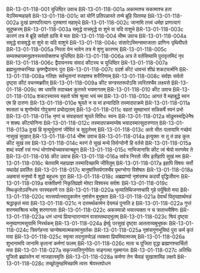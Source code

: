 BR-13-01-118-001	युधिष्ठिर उवाच
BR-13-01-118-001a	अकामाश्च सकामाश्च हता येऽस्मिन्महाहवे
BR-13-01-118-001c	कां योनिं प्रतिपन्नास्ते तन्मे ब्रूहि पितामह
BR-13-01-118-002a	दुःखं प्राणपरित्यागः पुरुषाणां महामृधे
BR-13-01-118-002c	जानामि तत्त्वं धर्मज्ञ प्राणत्यागं सुदुष्करम्
BR-13-01-118-003a	समृद्धे वासमृद्धे वा शुभे वा यदि वाशुभे
BR-13-01-118-003c	कारणं तत्र मे ब्रूहि सर्वज्ञो ह्यसि मे मतः
BR-13-01-118-004	भीष्म उवाच
BR-13-01-118-004a	समृद्धे वासमृद्धे वा शुभे वा यदि वाशुभे
BR-13-01-118-004c	संसारेऽस्मिन्समाजाताः प्राणिनः पृथिवीपते
BR-13-01-118-005a	निरता येन भावेन तत्र मे शृणु कारणम्
BR-13-01-118-005c	सम्यक्चायमनुप्रश्नस्त्वयोक्तश्च युधिष्ठिर
BR-13-01-118-006a	अत्र ते वर्तयिष्यामि पुरावृत्तमिदं नृप
BR-13-01-118-006c	द्वैपायनस्य संवादं कीटस्य च युधिष्ठिर
BR-13-01-118-007a	ब्रह्मभूतश्चरन्विप्रः कृष्णद्वैपायनः पुरा
BR-13-01-118-007c	ददर्श कीटं धावन्तं शीघ्रं शकटवर्त्मनि
BR-13-01-118-008a	गतिज्ञः सर्वभूतानां रुतज्ञश्च शरीरिणाम्
BR-13-01-118-008c	सर्वज्ञः सर्वतो दृष्ट्वा कीटं वचनमब्रवीत्
BR-13-01-118-009a	कीट सन्त्रस्तरूपोऽसि त्वरितश्चैव लक्ष्यसे
BR-13-01-118-009c	क्व धावसि तदाचक्ष्व कुतस्ते भयमागतम्
BR-13-01-118-010	कीट उवाच
BR-13-01-118-010a	शकटस्यास्य महतो घोषं श्रुत्वा भयं मम
BR-13-01-118-010c	आगतं वै महाबुद्धे स्वन एष हि दारुणः
BR-13-01-118-010e	श्रूयते न स मां हन्यादिति तस्मादपाक्रमे
BR-13-01-118-011a	श्वसतां च शृणोम्येवं गोपुत्राणां प्रचोद्यताम्
BR-13-01-118-011c	वहतां सुमहाभारं सन्निकर्षे स्वनं प्रभो
BR-13-01-118-011e	नृणां च संवाहयतां श्रूयते विविधः स्वनः
BR-13-01-118-012a	सोढुमस्मद्विधेनैष न शक्यः कीटयोनिना
BR-13-01-118-012c	तस्मादपक्रमाम्येष भयादस्मात्सुदारुणात्
BR-13-01-118-013a	दुःखं हि मृत्युर्भूतानां जीवितं च सुदुर्लभम्
BR-13-01-118-013c	अतो भीतः पलायामि गच्छेयं नासुखं सुखात्
BR-13-01-118-014	भीष्म उवाच
BR-13-01-118-014a	इत्युक्तः स तु तं प्राह कुतः कीट सुखं तव
BR-13-01-118-014c	मरणं ते सुखं मन्ये तिर्यग्योनौ हि वर्तसे
BR-13-01-118-015a	शब्दं स्पर्शं रसं गन्धं भोगांश्चोच्चावचान्बहून्
BR-13-01-118-015c	नाभिजानासि कीट त्वं श्रेयो मरणमेव ते
BR-13-01-118-016	कीट उवाच
BR-13-01-118-016a	सर्वत्र निरतो जीव इतीहापि सुखं मम
BR-13-01-118-016c	चेतयामि महाप्राज्ञ तस्मादिच्छामि जीवितुम्
BR-13-01-118-017a	इहापि विषयः सर्वो यथादेहं प्रवर्तितः
BR-13-01-118-017c	मानुषास्तिर्यगाश्चैव पृथग्भोगा विशेषतः
BR-13-01-118-018a	अहमासं मनुष्यो वै शूद्रो बहुधनः पुरा
BR-13-01-118-018c	अब्रह्मण्यो नृशंसश्च कदर्यो वृद्धिजीवनः
BR-13-01-118-019a	वाक्तीक्ष्णो निकृतिप्रज्ञो मोष्टा विश्वस्य सर्वशः
BR-13-01-118-019c	मिथःकृतोऽपनिधनः परस्वहरणे रतः
BR-13-01-118-020a	भृत्यातिथिजनश्चापि गृहे पर्युषितो मया
BR-13-01-118-020c	मात्सर्यात्स्वादुकामेन नृशंसेन बुभूषता
BR-13-01-118-021a	देवार्थं पितृयज्ञार्थमन्नं श्रद्धाकृतं मया
BR-13-01-118-021c	न दत्तमर्थकामेन देयमन्नं पुनाति ह
BR-13-01-118-022a	गुप्तं शरणमाश्रित्य भयेषु शरणागताः
BR-13-01-118-022c	अकस्मान्नो भयात्त्यक्ता न च त्राताभयैषिणः
BR-13-01-118-023a	धनं धान्यं प्रियान्दारान्यानं वासस्तथाद्भुतम्
BR-13-01-118-023c	श्रियं दृष्ट्वा मनुष्याणामसूयामि निरर्थकम्
BR-13-01-118-024a	ईर्ष्युः परसुखं दृष्ट्वा आतताय्यबुभूषकः
BR-13-01-118-024c	त्रिवर्गहन्ता चान्येषामात्मकामानुवर्तकः
BR-13-01-118-025a	नृशंसगुणभूयिष्ठं पुरा कर्म कृतं मया
BR-13-01-118-025c	स्मृत्वा तदनुतप्येऽहं त्यक्त्वा प्रियमिवात्मजम्
BR-13-01-118-026a	शुभानामपि जानामि कृतानां कर्मणां फलम्
BR-13-01-118-026c	माता च पूजिता वृद्धा ब्राह्मणश्चार्चितो मया
BR-13-01-118-027a	सकृज्जातिगुणोपेतः सङ्गत्या गृहमागतः
BR-13-01-118-027c	अतिथिः पूजितो ब्रह्मंस्तेन मां नाजहात्स्मृतिः
BR-13-01-118-028a	कर्मणा तेन चैवाहं सुखाशामिह लक्षये
BR-13-01-118-028c	तच्छ्रोतुमहमिच्छामि त्वत्तः श्रेयस्तपोधन
